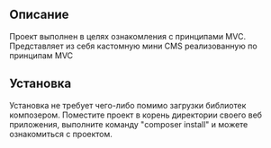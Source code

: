 Описание
------
Проект выполнен в целях ознакомления с принципами MVC. Представляет из себя кастомную мини CMS реализованную по принципам MVC

Установка
-------
Установка не требует чего-либо помимо загрузки библиотек композером. Поместите проект в корень директории своего веб приложения, выполните команду "composer install" и можете ознакомиться с проектом.
